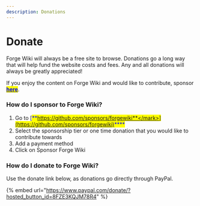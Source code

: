 ```yaml
---
description: Donations
---
```


# Donate

Forge Wiki will always be a free site to browse. Donations go a long way that will help fund the website costs and fees. Any and all donations will always be greatly appreciated!

If you enjoy the content on Forge Wiki and would like to contribute, sponsor [<mark style="color:blue;">**here**</mark>](https://github.com/sponsors/forgewiki).

### How do I sponsor to Forge Wiki?

1. Go to [<mark style="color:blue;">**https://github.com/sponsors/forgewiki**</mark>](https://github.com/sponsors/forgewiki)<mark style="color:blue;">****</mark>
2. Select the sponsorship tier or one time donation that you would like to contribute towards
3. Add a payment method
4. Click on Sponsor Forge Wiki

### How do I donate to Forge Wiki?

Use the donate link below, as donations go directly through PayPal.

{% embed url="https://www.paypal.com/donate/?hosted_button_id=8FZE3KQJM78R4" %}
